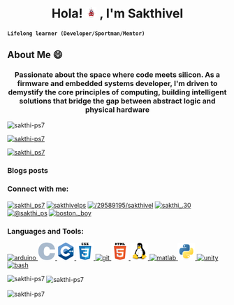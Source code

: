 <!---
- 👋 Hello!, I’m Sakthivel P Sivakumar (He/Him), an Electronics and telecommunication Engineer currently pursuing my master's in Electrical and Computer Engineering at Northeastern University, Boston Campus.
- 🕵️‍♂️ I learn and use Technology for my needs and career growth
- 💻 Interested in Embedded Software & Firmware Developmenmt and building my expertise in the same, currently working as a student researcher at Movement Neuroscience Lab (MNL) @ Northeastern University
- 👨‍🏫 Teaching Assistant for EECE_2540 and EECE_2322/23 
- 📫 reach me on LinkedIn: https://www.linkedin.com/in/sakthivelps/  or email to : sakthivel.psivakumar@gmail.com 
- 😁 Fun fact: Love doing research; but hadn't published a paper yet 🏃‍➡️
- 🛝 Hobbies: Reading, Trekking, Building Embedded Projects, Racket Sports


Sakthi-PS7/Sakthi-PS7 is a ✨ special ✨ repository because its `README.md` (this file) appears on your GitHub profile.
You can click the Preview link to take a look at your changes.

## Welcome to My GitHub Profile! 👋

## About Me 😄

Hi, I'm Sakthivel! I'm a passionate Firmware and Embedded Systems Enthusiast, trying to feed my curiosity and demystfying the core concepts behind the working of a computing system.

<p align="center">
	<img src="Fishing_pic_with_cap.jpg" alt="Fishing" width="350"/>
</p>
I'm Currently Pursuing my master's in Electrical and Computer Engineering at Northeastern University, Boston Campus.
<p align="center">
	<img src="Kretzman Qudarangle_Fall_24.jpg" alt="Northeastern University" height="5%" width="5%"/>
</p>

- 👨‍🏫 Teaching Assistant for EECE_2540 and EECE_2322/23 
- 📫 reach me on LinkedIn: https://www.linkedin.com/in/sakthivelps/  or email to : sakthivel.psivakumar@gmail.com 
- 😁 Fun fact: Love doing research; but hadn't published a paper yet 🏃‍➡️
- 🛝 Hobbies: Reading, Trekking, Building Embedded Projects, Racket Sports


## Projects 💻

Hi, I'm Sakthivel! I'm a passionate Firmware and Embedded Systems Enthusiast, trying to feed my curiosity and demystfying the core concepts behind the working of a computing system.


## 📫 Connect with Me

reach me on LinkedIn: https://www.linkedin.com/in/sakthivelps/  or email to : sakthivel.psivakumar@gmail.com 


## 🛠️ Tools I Use
<p align="left">
	<img src="https://cdn.jsdelivr.net/gh/devicons/devicon/icons/vscode/vscode-original.svg" alt="vscode" width="30" height="30"/>
	<img src="https://raw.githubusercontent.com/devicons/devicon/master/icons/c/c-original.svg" alt="c" width="30" height="30"/>
	<img src="https://raw.githubusercontent.com/devicons/devicon/master/icons/cplusplus/cplusplus-original.svg" alt="cplusplus" width="30" height="30"/>
	<img src="https://cdn.jsdelivr.net/gh/devicons/devicon/icons/python/python-original.svg" alt="python" width="30" height="30"/>
	<img src="https://cdn.jsdelivr.net/gh/devicons/devicon/icons/git/git-original.svg" alt="git" width="30" height="30"/>
	<img src="https://cdn.jsdelivr.net/gh/devicons/devicon/icons/github/github-original-wordmark.svg" alt="github" width="30" height="30"/>
	<img src="https://cdn.jsdelivr.net/gh/devicons/devicon/icons/linux/linux-original.svg" alt="linux" width="30" height="30"/>
</p>

--->

<h1 align="center">Hola! <img src=images\Github_Cat\spidertocat.png height="5%" width="5%"/> , I'm Sakthivel</h1>



**`Lifelong learner (Developer/Sportman/Mentor)`**

## About Me 😄
<h3 align="center">Passionate about the space where code meets silicon. As a firmware and embedded systems developer, I'm driven to demystify the core principles of computing, building intelligent solutions that bridge the gap between abstract logic and physical hardware</h3>



<p align="left"> <img src="https://komarev.com/ghpvc/?username=sakthi-ps7&label=Profile%20views&color=0e75b6&style=flat" alt="sakthi-ps7" /> </p>

<p align="left"> <a href="https://github.com/ryo-ma/github-profile-trophy"><img src="https://github-profile-trophy.vercel.app/?username=sakthi-ps7" alt="sakthi-ps7" /></a> </p>

<p align="left"> <a href="https://twitter.com/sakthi_ps7" target="blank"><img src="https://img.shields.io/twitter/follow/sakthi_ps7?logo=twitter&style=for-the-badge" alt="sakthi_ps7" /></a> </p>

### Blogs posts
<!-- BLOG-POST-LIST:START -->
<!-- BLOG-POST-LIST:END -->

<h3 align="left">Connect with me:</h3>
<p align="left">
<a href="https://twitter.com/sakthi_ps7" target="blank"><img align="center" src="https://raw.githubusercontent.com/rahuldkjain/github-profile-readme-generator/master/src/images/icons/Social/twitter.svg" alt="sakthi_ps7" height="30" width="40" /></a>
<a href="https://linkedin.com/in/sakthivelps" target="blank"><img align="center" src="https://raw.githubusercontent.com/rahuldkjain/github-profile-readme-generator/master/src/images/icons/Social/linked-in-alt.svg" alt="sakthivelps" height="30" width="40" /></a>
<a href="https://stackoverflow.com/users//29589195/sakthivel" target="blank"><img align="center" src="https://raw.githubusercontent.com/rahuldkjain/github-profile-readme-generator/master/src/images/icons/Social/stack-overflow.svg" alt="/29589195/sakthivel" height="30" width="40" /></a>
<a href="https://instagram.com/sakthi_.30" target="blank"><img align="center" src="https://raw.githubusercontent.com/rahuldkjain/github-profile-readme-generator/master/src/images/icons/Social/instagram.svg" alt="sakthi_.30" height="30" width="40" /></a>
<a href="https://medium.com/@sakthi_ps" target="blank"><img align="center" src="https://raw.githubusercontent.com/rahuldkjain/github-profile-readme-generator/master/src/images/icons/Social/medium.svg" alt="@sakthi_ps" height="30" width="40" /></a>
<a href="https://www.youtube.com/c/boston._boy" target="blank"><img align="center" src="https://raw.githubusercontent.com/rahuldkjain/github-profile-readme-generator/master/src/images/icons/Social/youtube.svg" alt="boston._boy" height="30" width="40" /></a>
</p>



<h3 align="left">Languages and Tools:</h3>
<p align="left"> <a href="https://www.arduino.cc/" target="_blank" rel="noreferrer"> <img src="https://cdn.worldvectorlogo.com/logos/arduino-1.svg" alt="arduino" width="40" height="40"/> </a> <a href="https://www.cprogramming.com/" target="_blank" rel="noreferrer"> <img src="https://raw.githubusercontent.com/devicons/devicon/master/icons/c/c-original.svg" alt="c" width="40" height="40"/> </a> <a href="https://www.w3schools.com/cpp/" target="_blank" rel="noreferrer"> <img src="https://raw.githubusercontent.com/devicons/devicon/master/icons/cplusplus/cplusplus-original.svg" alt="cplusplus" width="40" height="40"/> </a> <a href="https://www.w3schools.com/css/" target="_blank" rel="noreferrer"> <img src="https://raw.githubusercontent.com/devicons/devicon/master/icons/css3/css3-original-wordmark.svg" alt="css3" width="40" height="40"/> </a> <a href="https://git-scm.com/" target="_blank" rel="noreferrer"> <img src="https://www.vectorlogo.zone/logos/git-scm/git-scm-icon.svg" alt="git" width="40" height="40"/> </a> <a href="https://www.w3.org/html/" target="_blank" rel="noreferrer"> <img src="https://raw.githubusercontent.com/devicons/devicon/master/icons/html5/html5-original-wordmark.svg" alt="html5" width="40" height="40"/> </a> <a href="https://www.linux.org/" target="_blank" rel="noreferrer"> <img src="https://raw.githubusercontent.com/devicons/devicon/master/icons/linux/linux-original.svg" alt="linux" width="40" height="40"/> </a> <a href="https://www.mathworks.com/" target="_blank" rel="noreferrer"> <img src="https://upload.wikimedia.org/wikipedia/commons/2/21/Matlab_Logo.png" alt="matlab" width="40" height="40"/> </a> <a href="https://www.python.org" target="_blank" rel="noreferrer"> <img src="https://raw.githubusercontent.com/devicons/devicon/master/icons/python/python-original.svg" alt="python" width="40" height="40"/> </a> <a href="https://unity.com/" target="_blank" rel="noreferrer"> <img src="https://www.vectorlogo.zone/logos/unity3d/unity3d-icon.svg" alt="unity" width="40" height="40"/> </a> <a href="https://www.gnu.org/software/bash/" target="_blank" rel="noreferrer"> <img src="https://www.vectorlogo.zone/logos/gnu_bash/gnu_bash-icon.svg" alt="bash" width="40" height="40"/> </a></p>


<!--<a href="https://www.docker.com/" target="_blank" rel="noreferrer"> <img src="https://raw.githubusercontent.com/devicons/devicon/master/icons/docker/docker-original-wordmark.svg" alt="docker" width="40" height="40"/> </a> -->

<p><img align="left" src="https://github-readme-stats.vercel.app/api/top-langs?username=sakthi-ps7&show_icons=true&locale=en&layout=compact" alt="sakthi-ps7" /></p>

<p>&nbsp;<img align="center" src="https://github-readme-stats.vercel.app/api?username=sakthi-ps7&show_icons=true&locale=en" alt="sakthi-ps7" /></p>

<p><img align="center" src="https://github-readme-streak-stats.herokuapp.com/?user=sakthi-ps7&" alt="sakthi-ps7" /></p>
